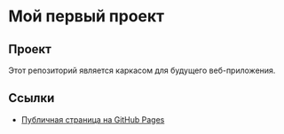 # Мой первый проект 

## Проект 
Этот репозиторий является каркасом для будущего веб-приложения. 

## Ссылки 
- [Публичная страница на GitHub Pages](https://rr20040305.github.io/first-of-all/)
